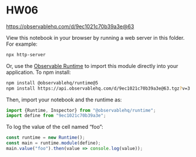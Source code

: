 # HW06

https://observablehq.com/d/9ec1021c70b39a3e@63

View this notebook in your browser by running a web server in this folder. For
example:

~~~sh
npx http-server
~~~

Or, use the [Observable Runtime](https://github.com/observablehq/runtime) to
import this module directly into your application. To npm install:

~~~sh
npm install @observablehq/runtime@5
npm install https://api.observablehq.com/d/9ec1021c70b39a3e@63.tgz?v=3
~~~

Then, import your notebook and the runtime as:

~~~js
import {Runtime, Inspector} from "@observablehq/runtime";
import define from "9ec1021c70b39a3e";
~~~

To log the value of the cell named “foo”:

~~~js
const runtime = new Runtime();
const main = runtime.module(define);
main.value("foo").then(value => console.log(value));
~~~
